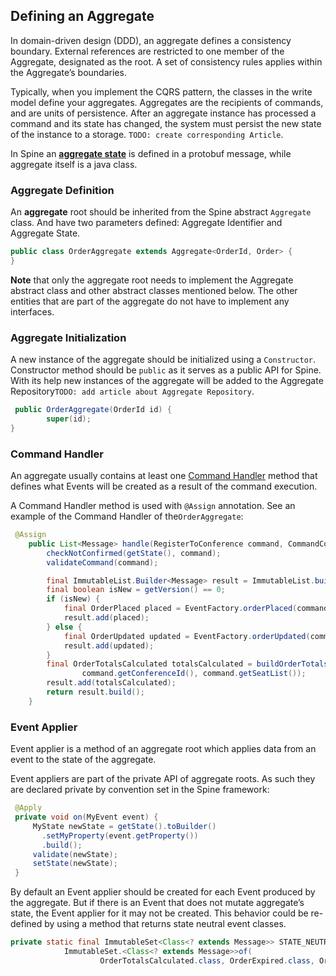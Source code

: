 ## Defining an Aggregate

In domain-driven design (DDD), an aggregate defines a consistency boundary. External references are restricted to one member of the Aggregate, designated as the root. A set of consistency rules applies within the Aggregate’s boundaries.

Typically, when you implement the CQRS pattern, the classes in the write model define your aggregates. Aggregates are the recipients of commands, and are units of persistence. After an aggregate instance has processed a command and its state has changed, the system must persist the new state of the instance to a storage. `TODO: create corresponding Article`.

In Spine an [**aggregate state**](../biz-model/aggregate-states.md) is defined in a protobuf message, while aggregate itself is a java class. 

### Aggregate Definition

An **aggregate** root should be inherited from the Spine abstract `Aggregate` class. And have two parameters defined: Aggregate Identifier and  Aggregate State.

```java
public class OrderAggregate extends Aggregate<OrderId, Order> {
}
```
**Note** that only the aggregate root needs to implement the Aggregate abstract class and other abstract classes mentioned below. The other entities that are part of the aggregate do not have to implement any interfaces.

### Aggregate Initialization
A new instance of the aggregate should be initialized using a `Constructor`. Constructor method should be `public` as it serves as a public API for Spine. With its help new instances of the aggregate will be added to the Aggregate Repository`TODO: add article about Aggregate Repository`. 
```java
 public OrderAggregate(OrderId id) {
        super(id);
}
```

### Command Handler
An aggregate usually contains at least one [Command Handler](./command-handler.md) method that defines what Events will be created as a result of the command execution. 

A Command Handler method is used with `@Assign` annotation. See an example of the Command Handler of the`OrderAggregate`:

```java
 @Assign
    public List<Message> handle(RegisterToConference command, CommandContext context) {
        checkNotConfirmed(getState(), command);
        validateCommand(command);

        final ImmutableList.Builder<Message> result = ImmutableList.builder();
        final boolean isNew = getVersion() == 0;
        if (isNew) {
            final OrderPlaced placed = EventFactory.orderPlaced(command);
            result.add(placed);
        } else {
            final OrderUpdated updated = EventFactory.orderUpdated(command);
            result.add(updated);
        }
        final OrderTotalsCalculated totalsCalculated = buildOrderTotalsCalculated(command.getOrderId(),
                command.getConferenceId(), command.getSeatList());
        result.add(totalsCalculated);
        return result.build();
    }
```
### Event Applier
Event applier is a method of an aggregate root which applies data from an event to the state of the aggregate.

Event appliers are part of the private API of aggregate roots. As such they are declared private by convention set in the Spine framework:

``````java
 @Apply
 private void on(MyEvent event) {
     MyState newState = getState().toBuilder()
       .setMyProperty(event.getProperty())
       .build();
     validate(newState);
     setState(newState);
 }
``````
By default an Event applier should be created for each Event produced by the aggregate. But if there is an Event that does not mutate aggregate’s state, the Event applier for it may not be created. 
This behavior could be re-defined by using a method that returns state neutral event classes. 
```java
private static final ImmutableSet<Class<? extends Message>> STATE_NEUTRAL_EVENT_CLASSES =
            ImmutableSet.<Class<? extends Message>>of(
                    OrderTotalsCalculated.class, OrderExpired.class, OrderRegistrantAssigned.class);
```